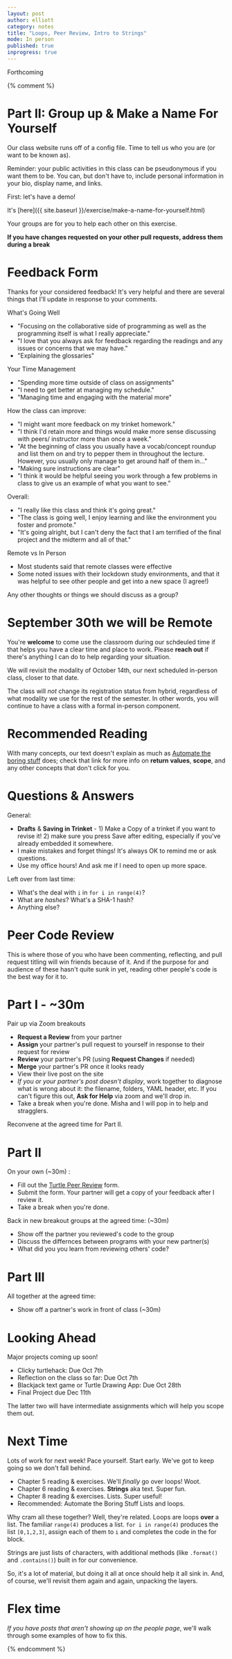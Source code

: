 ```yaml
---
layout: post
author: elliott
category: notes
title: "Loops, Peer Review, Intro to Strings"
mode: In person
published: true
inprogress: true
---
```


Forthcoming

{% comment %}
# Part II: Group up & Make a Name For Yourself

Our class website runs off of a config file.  Time to tell us who you are (or want to be known as).

Reminder: your public activities in this class can be pseudonymous if you want them to be. You can, but don't have to, include personal information in your bio, display name, and links.

First: let's have a demo!

It's [here]({{ site.baseurl }}/exercise/make-a-name-for-yourself.html)

Your groups are for you to help each other on this exercise.

**If you have changes requested on your other pull requests, address them during a break**


# Feedback Form

Thanks for your considered feedback! It's very helpful and there are several things that I'll update in response to your comments.

What's Going Well
* "Focusing on the collaborative side of programming as well as the programming itself is what I really appreciate."
* "I love that you always ask for feedback regarding the readings and any issues or concerns that we may have."
* "Explaining the glossaries"

Your Time Management
* "Spending more time outside of class on assignments"
* "I need to get better at managing my schedule."
* "Managing time and engaging with the material more"

How the class can improve:
* "I might want more feedback on my trinket homework."
* "I think I'd retain more and things would make more sense discussing with peers/ instructor more than once a week."
* "At the beginning of class you usually have a vocab/concept roundup and list them on and try to pepper them in throughout the lecture. However, you usually only manage to get around half of them in..."
* "Making sure instructions are clear"
* "I think it would be helpful seeing you work through a few problems in class to give us an example of what you want to see."

Overall:
* "I really like this class and think it's going great."
* "The class is going well, I enjoy learning and like the environment you foster and promote."
* "It's going alright, but I can't deny the fact that I am terrified of the final project and the midterm and all of that."

Remote vs In Person
* Most students said that remote classes were effective
* Some noted issues with their lockdown study environments, and that it was helpful to see other people and get into a new space (I agree!)

Any other thoughts or things we should discuss as a group?

# September 30th we will be Remote

You're **welcome** to come use the classroom during our schdeuled time if that helps you have a clear time and place to work. Please **reach out** if there's anything I can do to help regarding your situation.

We will revisit the modality of October 14th, our next scheduled in-person class, closer to that date.

The class will *not* change its registration status from hybrid, regardless of what modality we use for the rest of the semester. In other words, you will continue to have a class with a formal in-person component.

# Recommended Reading

With many concepts, our text doesn't explain as much as [Automate the boring stuff](https://automatetheboringstuff.com/chapter3/) does; check that
link for more info on **return values**, **scope**, and any other concepts that don't click for you.

# Questions & Answers

General:
* **Drafts** & **Saving in Trinket** - 1) Make a Copy of a trinket if you want to revise it! 2) make sure you press Save after editing, especially if you've already embedded it somewhere.
* I make mistakes and forget things! It's always OK to remind me or ask questions.
* Use my office hours! And ask me if I need to open up more space.

Left over from last time:
* What's the deal with `i` in `for i in range(4)`?
* What are *hashes*? What's a SHA-1 hash?
* Anything else?

# Peer Code Review

This is where those of you who have been commenting, reflecting, and pull request titling will
win friends because of it.  And if the purpose for and audience of these hasn't quite sunk in yet, reading
other people's code is the best way for it to.

# Part I - ~30m
Pair up via Zoom breakouts

* **Request a Review** from your partner
* **Assign** your partner's pull request to yourself in response to their request for review
* **Review** your partner's PR (using **Request Changes** if needed)
* **Merge** your partner's PR once it looks ready
* View their live post on the site
* *If you or your partner's post doesn't display*, work together to diagnose what is wrong about it: the filename, folders, YAML header, etc. If you can't figure this out, **Ask for Help** via zoom and we'll drop in.
* Take a break when you're done. Misha and I will pop in to help and stragglers.

Reconvene at the agreed time for Part II.

# Part II

On your own (~30m) :
* Fill out the [Turtle Peer Review](https://docs.google.com/forms/d/e/1FAIpQLSfvBOTEVgWOxTv0lOgl513beHZksdebOlQSH7m6th43JzEQkQ/viewform?usp=sf_link) form.
* Submit the form. Your partner will get a copy of your feedback after I review it.
* Take a break when you're done.

Back in new breakout groups at the agreed time: (~30m)
* Show off the partner you reviewed's code to the group
* Discuss the differnces between programs with your new partner(s)
* What did you you learn from reviewing others' code?

# Part III
All together at the agreed time:
* Show off a partner's work in front of class (~30m)


# Looking Ahead

Major projects coming up soon!

* Clicky turtlehack: Due Oct 7th
* Reflection on the class so far: Due Oct 7th
* Blackjack text game or Turtle Drawing App: Due Oct 28th
* Final Project due Dec 11th

The latter two will have intermediate assignments which will help you scope them out.

# Next Time

Lots of work for next week!  Pace yourself.  Start early.  We've got to keep going so we don't fall behind.

* Chapter 5 reading & exercises.  We'll *finally* go over loops!  Woot.
* Chapter 6 reading & exercises.  **Strings** aka text.  Super fun.
* Chapter 8 reading & exercises.  Lists.  Super useful!
* Recommended: Automate the Boring Stuff Lists and loops.

Why cram all these together?  Well, they're related.  Loops are loops **over** a list.  The familiar `range(4)` produces a list.  `for i in range(4)` produces the list `[0,1,2,3]`, assign each of them to `i` and completes the code in the for block.

Strings are just lists of characters, with additional methods (like `.format()` and `.contains()`) built in for our convenience.

So, it's a lot of material, but doing it all at once should help it all sink in. And, of course, we'll revisit them again and again, unpacking the layers.

# Flex time

*If you have posts that aren't showing up on the people page*, we'll walk through some examples of how to fix this.

{% endcomment %}